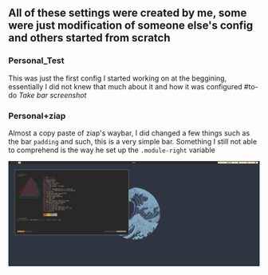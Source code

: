 ## All of these settings were created by me, some were just modification of someone else's config and others started from scratch

### Personal_Test
This was just the first config I started working on at the beggining, essentially I did not knew that much about it and how it was configured #to-do *Take bar screenshot*

### Personal+ziap
Almost a copy paste of ziap's waybar, I did changed a few things such as the bar `padding` and such, this is a very simple bar. Something I still not able to comprehend is the way he set up the `.module-right` variable

![](configs/waybar_l/img/Personal_ziap.png)
